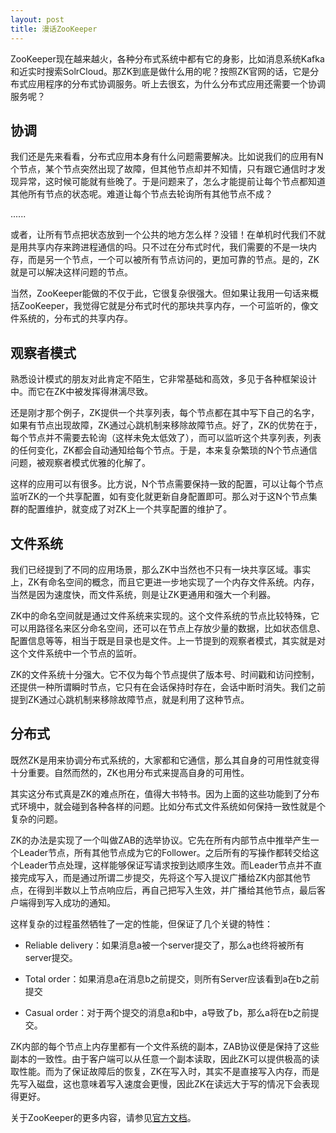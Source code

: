 ```yaml
---
layout: post
title: 漫话ZooKeeper
---
```


ZooKeeper现在越来越火，各种分布式系统中都有它的身影，比如消息系统Kafka和近实时搜索SolrCloud。那ZK到底是做什么用的呢？按照ZK官网的话，它是分布式应用程序的分布式协调服务。听上去很玄，为什么分布式应用还需要一个协调服务呢？

协调
---
我们还是先来看看，分布式应用本身有什么问题需要解决。比如说我们的应用有N个节点，某个节点突然出现了故障，但其他节点却并不知情，只有跟它通信时才发现异常，这时候可能就有些晚了。于是问题来了，怎么才能提前让每个节点都知道其他所有节点的状态呢。难道让每个节点去轮询所有其他节点不成？

......

或者，让所有节点把状态放到一个公共的地方怎么样？没错！在单机时代我们不就是用共享内存来跨进程通信的吗。只不过在分布式时代，我们需要的不是一块内存，而是另一个节点，一个可以被所有节点访问的，更加可靠的节点。是的，ZK就是可以解决这样问题的节点。

当然，ZooKeeper能做的不仅于此，它很复杂很强大。但如果让我用一句话来概括ZooKeeper，我觉得它就是分布式时代的那块共享内存，一个可监听的，像文件系统的，分布式的共享内存。

观察者模式
---
熟悉设计模式的朋友对此肯定不陌生，它非常基础和高效，多见于各种框架设计中。而它在ZK中被发挥得淋漓尽致。

还是刚才那个例子，ZK提供一个共享列表，每个节点都在其中写下自己的名字，如果有节点出现故障，ZK通过心跳机制来移除故障节点。好了，ZK的优势在于，每个节点并不需要去轮询（这样未免太低效了），而可以监听这个共享列表，列表的任何变化，ZK都会自动通知给每个节点。于是，本来复杂繁琐的N个节点通信问题，被观察者模式优雅的化解了。

这样的应用可以有很多。比方说，N个节点需要保持一致的配置，可以让每个节点监听ZK的一个共享配置，如有变化就更新自身配置即可。那么对于这N个节点集群的配置维护，就变成了对ZK上一个共享配置的维护了。

文件系统
---
我们已经提到了不同的应用场景，那么ZK中当然也不只有一块共享区域。事实上，ZK有命名空间的概念，而且它更进一步地实现了一个内存文件系统。内存，当然是因为速度快，而文件系统，则是让ZK更通用和强大一个利器。

ZK中的命名空间就是通过文件系统来实现的。这个文件系统的节点比较特殊，它可以用路径名来区分命名空间，还可以在节点上存放少量的数据，比如状态信息、配置信息等等，相当于既是目录也是文件。上一节提到的观察者模式，其实就是对这个文件系统中一个节点的监听。

ZK的文件系统十分强大。它不仅为每个节点提供了版本号、时间戳和访问控制，还提供一种所谓瞬时节点，它只有在会话保持时存在，会话中断时消失。我们之前提到ZK通过心跳机制来移除故障节点，就是利用了这种节点。

分布式
---
既然ZK是用来协调分布式系统的，大家都和它通信，那么其自身的可用性就变得十分重要。自然而然的，ZK也用分布式来提高自身的可用性。

其实这分布式真是ZK的难点所在，值得大书特书。因为上面的这些功能到了分布式环境中，就会碰到各种各样的问题。比如分布式文件系统如何保持一致性就是个复杂的问题。

ZK的办法是实现了一个叫做ZAB的选举协议。它先在所有内部节点中推举产生一个Leader节点，所有其他节点成为它的Follower。之后所有的写操作都转交给这个Leader节点处理，这样能够保证写请求按到达顺序生效。而Leader节点并不直接完成写入，而是通过所谓二步提交，先将这个写入提议广播给ZK内部其他节点，在得到半数以上节点响应后，再自己把写入生效，并广播给其他节点，最后客户端得到写入成功的通知。

这样复杂的过程虽然牺牲了一定的性能，但保证了几个关键的特性：

- Reliable delivery：如果消息a被一个server提交了，那么a也终将被所有server提交。

- Total order：如果消息a在消息b之前提交，则所有Server应该看到a在b之前提交

- Casual order：对于两个提交的消息a和b中，a导致了b，那么a将在b之前提交。

ZK内部的每个节点上内存里都有一个文件系统的副本，ZAB协议便是保持了这些副本的一致性。由于客户端可以从任意一个副本读取，因此ZK可以提供极高的读取性能。而为了保证故障后的恢复，ZK在写入时，其实不是直接写入内存，而是先写入磁盘，这也意味着写入速度会更慢，因此ZK在读远大于写的情况下会表现得更好。

关于ZooKeeper的更多内容，请参见[官方文档](http://zookeeper.apache.org/doc/trunk/zookeeperOver.html)。